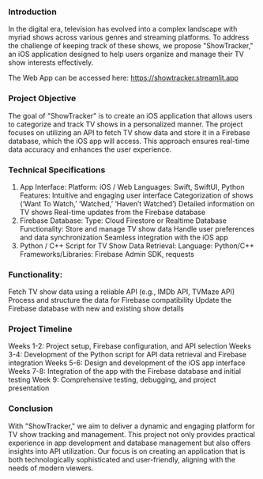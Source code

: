 ### Introduction
In the digital era, television has evolved into a complex landscape with myriad shows across various genres and streaming platforms. To address the challenge of keeping track of these shows, we propose "ShowTracker," an iOS application designed to help users organize and manage their TV show interests effectively.

The Web App can be accessed here: 
https://showtracker.streamlit.app

### Project Objective
The goal of "ShowTracker" is to create an iOS application that allows users to categorize and track TV shows in a personalized manner. The project focuses on utilizing an API to fetch TV show data and store it in a Firebase database, which the iOS app will access. This approach ensures real-time data accuracy and enhances the user experience.
### Technical Specifications
1. App Interface:
Platform: iOS / Web
Languages: Swift, SwiftUI, Python
Features:
Intuitive and engaging user interface
Categorization of shows (‘Want To Watch,’ ‘Watched,’ ‘Haven’t Watched’)
Detailed information on TV shows
Real-time updates from the Firebase database
2. Firebase Database:
Type: Cloud Firestore or Realtime Database
Functionality:
Store and manage TV show data
Handle user preferences and data synchronization
Seamless integration with the iOS app
3. Python / C++ Script for TV Show Data Retrieval:
Language: Python/C++
Frameworks/Libraries: Firebase Admin SDK, requests
### Functionality:
Fetch TV show data using a reliable API (e.g., IMDb API, TVMaze API)
Process and structure the data for Firebase compatibility
Update the Firebase database with new and existing show details
### Project Timeline
Weeks 1-2: Project setup, Firebase configuration, and API selection
Weeks 3-4: Development of the Python script for API data retrieval and Firebase integration
Weeks 5-6: Design and development of the iOS app interface
Weeks 7-8: Integration of the app with the Firebase database and initial testing
Week 9: Comprehensive testing, debugging, and project presentation
### Conclusion
With "ShowTracker," we aim to deliver a dynamic and engaging platform for TV show tracking and management. This project not only provides practical experience in app development and database management but also offers insights into API utilization. Our focus is on creating an application that is both technologically sophisticated and user-friendly, aligning with the needs of modern viewers.


